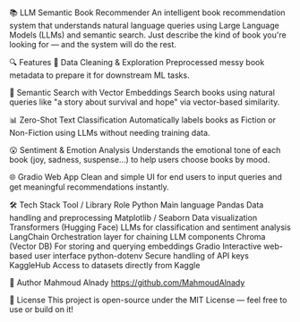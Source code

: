 📚 LLM Semantic Book Recommender
An intelligent book recommendation system that understands natural language queries using Large Language Models (LLMs) and semantic search. Just describe the kind of book you're looking for — and the system will do the rest.

🔍 Features
🧹 Data Cleaning & Exploration
Preprocessed messy book metadata to prepare it for downstream ML tasks.

🧠 Semantic Search with Vector Embeddings
Search books using natural queries like "a story about survival and hope" via vector-based similarity.

📊 Zero-Shot Text Classification
Automatically labels books as Fiction or Non-Fiction using LLMs without needing training data.

😮 Sentiment & Emotion Analysis
Understands the emotional tone of each book (joy, sadness, suspense...) to help users choose books by mood.

🌐 Gradio Web App
Clean and simple UI for end users to input queries and get meaningful recommendations instantly.

🛠️ Tech Stack
Tool / Library	Role
Python	Main language
Pandas	Data handling and preprocessing
Matplotlib / Seaborn	Data visualization
Transformers (Hugging Face)	LLMs for classification and sentiment analysis
LangChain	Orchestration layer for chaining LLM components
Chroma (Vector DB)	For storing and querying embeddings
Gradio	Interactive web-based user interface
python-dotenv	Secure handling of API keys
KaggleHub	Access to datasets directly from Kaggle

👤 Author
Mahmoud Alnady
https://github.com/MahmoudAlnady


📝 License
This project is open-source under the MIT License — feel free to use or build on it!

